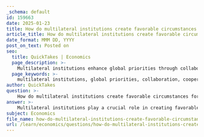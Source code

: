 ```yaml
---
_schema: default
id: 159663
date: 2025-01-23
title: How do multilateral institutions create favorable circumstances for global priorities?
article_title: How do multilateral institutions create favorable circumstances for global priorities?
date_format: MMM DD, YYYY
post_on_text: Posted on
seo:
  title: QuickTakes | Economics
  page_description: >-
    Multilateral institutions enhance global priorities through collaboration, policy frameworks, financial aid, and engagement with civil society, addressing complex international issues and promoting economic stability.
  page_keywords: >-
    multilateral institutions, global priorities, collaboration, cooperation, normative frameworks, capacity development, financial assistance, trade policies, civil society engagement, transnational challenges
author: QuickTakes
question: >-
    How do multilateral institutions create favorable circumstances for global priorities?
answer: >-
    Multilateral institutions play a crucial role in creating favorable circumstances for global priorities through several mechanisms:\n\n1. **Collaboration and Cooperation**: By bringing together three or more countries, multilateral institutions foster collaboration on common challenges. This collective approach allows member states to pool resources, share knowledge, and coordinate efforts to address issues such as economic stability, poverty reduction, and sustainable development.\n\n2. **Normative Frameworks and Policy Convergence**: These institutions help establish normative frameworks that guide member states in their policy-making processes. For instance, organizations like the International Monetary Fund (IMF) and the World Bank promote economic policies that align with global standards, encouraging countries to adopt practices that enhance economic stability and growth.\n\n3. **Capacity Development**: Multilateral institutions provide technical assistance and capacity-building programs to help countries strengthen their governance and institutional frameworks. This support is essential for developing human capital and improving financial systems, which are critical for achieving long-term development goals.\n\n4. **Financial Assistance**: Institutions such as the IMF and World Bank offer financial resources to countries facing economic difficulties. This assistance can stabilize economies, support development projects, and facilitate recovery from crises, thereby contributing to global economic stability.\n\n5. **Trade Rules and Economic Policies**: The World Trade Organization (WTO) plays a significant role in establishing trade rules that promote fair and open international trade. By creating a predictable trading environment, the WTO helps countries engage in economic cooperation, which is vital for global economic growth.\n\n6. **Engagement with Civil Society**: Multilateral institutions often facilitate the involvement of civil society in shaping global policies. For example, the WTO's Public Forum allows various stakeholders, including non-governmental organizations (NGOs), to contribute to discussions on trade and development, ensuring that diverse perspectives are considered in policy formulation.\n\n7. **Addressing Transnational Challenges**: Multilateral institutions are essential in addressing global issues that transcend national borders, such as climate change, health pandemics, and security threats. By coordinating international responses, these institutions help create a unified approach to tackling such challenges.\n\nIn summary, multilateral institutions create favorable circumstances for global priorities by promoting collaboration, establishing normative frameworks, providing financial and technical assistance, and facilitating engagement among various stakeholders. Their role in global governance is indispensable for addressing complex transnational issues and fostering economic cooperation among nations.
subject: Economics
file_name: how-do-multilateral-institutions-create-favorable-circumstances-for-global-priorities.md
url: /learn/economics/questions/how-do-multilateral-institutions-create-favorable-circumstances-for-global-priorities
---
```


&nbsp;
